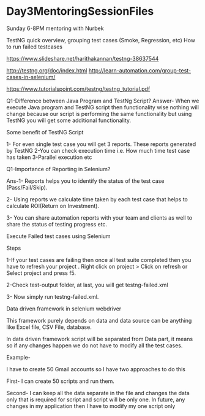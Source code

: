 # Day3MentoringSessionFiles

Sunday 6-8PM mentoring with Nurbek

TestNG quick overview, grouping test cases (Smoke, Regression, etc)
How to run failed testcases

https://www.slideshare.net/harithakannan/testng-38637544


http://testng.org/doc/index.html
http://learn-automation.com/group-test-cases-in-selenium/

https://www.tutorialspoint.com/testng/testng_tutorial.pdf



Q1-Difference between Java Program and TestNg Script?
Answer- When we execute Java program and TestNG script then functionality wise nothing will change because our script is performing 
the same functionality but using TestNG you will get some additional functionality.

Some benefit of TestNG Script

1- For even single test case you will get 3 reports. These reports generated by TestNG
2-You can check execution time i.e. How much time test case has taken
3-Parallel execution  etc

Q1-Importance of Reporting in Selenium?

Ans-1- Reports helps you to identify the status of the test case (Pass/Fail/Skip).

2- Using reports we calculate time taken by  each test case that helps to calculate ROI(Return on Investment).

3- You can share automation reports with your team and clients as well to share the status of testing progress etc.

 

  Execute Failed test cases using Selenium

Steps

1-If your test cases are failing then once all test suite completed then you have to refresh your project . 
Right click on project > Click on refresh or Select project and press f5.

2-Check test-output folder, at last, you will get testng-failed.xml

3- Now simply run testng-failed.xml.

 
 
 
 Data driven framework in selenium webdriver

This framework purely depends on data and data source can be anything like Excel file, CSV File, database.

In data driven framework script will be separated from Data part, it means so if any changes happen we do not have to modify all the test cases.

Example-

I have to create 50 Gmail accounts so I have two approaches to do this

First- I can create 50 scripts and run them.

Second- I can keep all the data separate in the file and changes the data only that is required
 for script and script will be only one. In future, any changes in my application then I have to modify my one script only 
